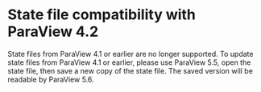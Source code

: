 # State file compatibility with ParaView 4.2

State files from ParaView 4.1 or earlier are no longer supported. To update state files from ParaView 4.1 or earlier, please use ParaView 5.5, open the state file, then save a new copy of the state file. The saved version will be readable by ParaView 5.6.
